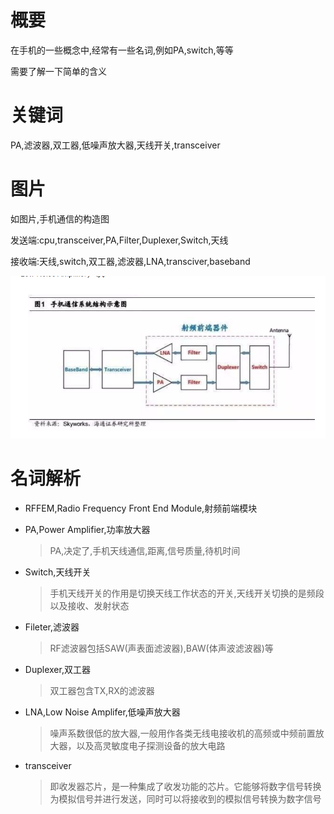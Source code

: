 # 概要

在手机的一些概念中,经常有一些名词,例如PA,switch,等等

需要了解一下简单的含义

# 关键词

PA,滤波器,双工器,低噪声放大器,天线开关,transceiver

# 图片

如图片,手机通信的构造图

发送端:cpu,transceiver,PA,Filter,Duplexer,Switch,天线

接收端:天线,switch,双工器,滤波器,LNA,transciver,baseband

![0006_0001](images/0006_0001.png)

# 名词解析

* RFFEM,Radio Frequency Front End Module,射频前端模块

* PA,Power Amplifier,功率放大器

    > PA,决定了,手机天线通信,距离,信号质量,待机时间

* Switch,天线开关

    > 手机天线开关的作用是切换天线工作状态的开关,天线开关切换的是频段以及接收、发射状态

* Fileter,滤波器

    > RF滤波器包括SAW(声表面滤波器),BAW(体声波滤波器)等

* Duplexer,双工器

    > 双工器包含TX,RX的滤波器

* LNA,Low Noise Amplifer,低噪声放大器

    > 噪声系数很低的放大器,一般用作各类无线电接收机的高频或中频前置放大器，以及高灵敏度电子探测设备的放大电路

* transceiver

    > 即收发器芯片，是一种集成了收发功能的芯片。它能够将数字信号转换为模拟信号并进行发送，同时可以将接收到的模拟信号转换为数字信号